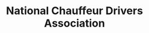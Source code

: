 ---
title: "National Chauffeur Drivers Association"
address: "Warren Lodge, Kinsealy, Malahide, Co. Dublin"
tel: "+353 (0)1 845 1236"
county: "Dublin"
category: "Chauffeur Services"
type: "Content"
lat: "53.429046630859375"
lng: "-6.176081657409668"
---